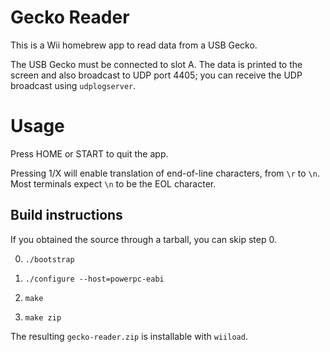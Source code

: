 # Gecko Reader

This is a Wii homebrew app to read data from a USB Gecko.

The USB Gecko must be connected to slot A. The data is printed to the screen and also
broadcast to UDP port 4405; you can receive the UDP broadcast using `udplogserver`.


# Usage

Press HOME or START to quit the app.

Pressing 1/X will enable translation of end-of-line characters, from `\r` to `\n`. Most
terminals expect `\n` to be the EOL character.


## Build instructions

If you obtained the source through a tarball, you can skip step 0.

0. `./bootstrap`

1. `./configure --host=powerpc-eabi`

2. `make`

3. `make zip`

The resulting `gecko-reader.zip` is installable with `wiiload`.
